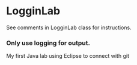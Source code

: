 # LogginLab

See comments in LogginLab class for instructions.

### Only use logging for output.

My first Java lab using Eclipse to connect with git